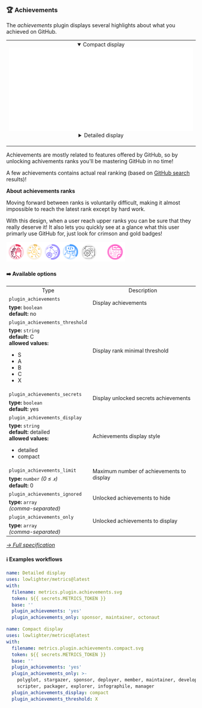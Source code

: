 ### 🏆 Achievements

The *achievements* plugin displays several highlights about what you achieved on GitHub.

<table>
  <td align="center">
    <details open><summary>Compact display</summary>
      <img src="https://github.com/lowlighter/metrics/blob/examples/metrics.plugin.achievements.compact.svg">
    </details>
    <details><summary>Detailed display</summary>
      <img src="https://github.com/lowlighter/metrics/blob/examples/metrics.plugin.achievements.svg">
    </details>
    <img width="900" height="1" alt="">
  </td>
</table>

Achievements are mostly related to features offered by GitHub, so by unlocking achivements ranks you'll be mastering GitHub in no time!

A few achievements contains actual real ranking (based on [GitHub search](https://github.com/search) results)!

**About achievements ranks**

Moving forward between ranks is voluntarily difficult, making it almost impossible to reach the latest rank except by hard work.

With this design, when a user reach upper ranks you can be sure that they really deserve it!
It also lets you quickly see at a glance what this user primarly use GitHub for, just look for crimson and gold badges!

![Ranks](/.github/readme/imgs/plugin_achievements_ranks.png)

#### ➡️ Available options

<!--options-->
<table>
  <tr>
    <td align="center" nowrap="nowrap">Type</i></td><td align="center" nowrap="nowrap">Description</td>
  </tr>
  <tr>
    <td nowrap="nowrap"><code>plugin_achievements</code></td>
    <td rowspan="2">Display achievements<img width="900" height="1" alt=""></td>
  </tr>
  <tr>
    <td nowrap="nowrap"><b>type:</b> <code>boolean</code>
<br>
<b>default:</b> no<br></td>
  </tr>
  <tr>
    <td nowrap="nowrap"><code>plugin_achievements_threshold</code></td>
    <td rowspan="2">Display rank minimal threshold<img width="900" height="1" alt=""></td>
  </tr>
  <tr>
    <td nowrap="nowrap"><b>type:</b> <code>string</code>
<br>
<b>default:</b> C<br>
<b>allowed values:</b><ul><li>S</li><li>A</li><li>B</li><li>C</li><li>X</li></ul></td>
  </tr>
  <tr>
    <td nowrap="nowrap"><code>plugin_achievements_secrets</code></td>
    <td rowspan="2">Display unlocked secrets achievements<img width="900" height="1" alt=""></td>
  </tr>
  <tr>
    <td nowrap="nowrap"><b>type:</b> <code>boolean</code>
<br>
<b>default:</b> yes<br></td>
  </tr>
  <tr>
    <td nowrap="nowrap"><code>plugin_achievements_display</code></td>
    <td rowspan="2">Achievements display style<img width="900" height="1" alt=""></td>
  </tr>
  <tr>
    <td nowrap="nowrap"><b>type:</b> <code>string</code>
<br>
<b>default:</b> detailed<br>
<b>allowed values:</b><ul><li>detailed</li><li>compact</li></ul></td>
  </tr>
  <tr>
    <td nowrap="nowrap"><code>plugin_achievements_limit</code></td>
    <td rowspan="2">Maximum number of achievements to display<img width="900" height="1" alt=""></td>
  </tr>
  <tr>
    <td nowrap="nowrap"><b>type:</b> <code>number</code>
<i>(0 ≤
𝑥)</i>
<br>
<b>default:</b> 0<br></td>
  </tr>
  <tr>
    <td nowrap="nowrap"><code>plugin_achievements_ignored</code></td>
    <td rowspan="2">Unlocked achievements to hide<img width="900" height="1" alt=""></td>
  </tr>
  <tr>
    <td nowrap="nowrap"><b>type:</b> <code>array</code>
<i>(comma-separated)</i>
<br></td>
  </tr>
  <tr>
    <td nowrap="nowrap"><code>plugin_achievements_only</code></td>
    <td rowspan="2">Unlocked achievements to display<img width="900" height="1" alt=""></td>
  </tr>
  <tr>
    <td nowrap="nowrap"><b>type:</b> <code>array</code>
<i>(comma-separated)</i>
<br></td>
  </tr>
</table>
<!--/options-->

*[→ Full specification](metadata.yml)*

#### ℹ️ Examples workflows

<!--examples-->
```yaml
name: Detailed display
uses: lowlighter/metrics@latest
with:
  filename: metrics.plugin.achievements.svg
  token: ${{ secrets.METRICS_TOKEN }}
  base: ''
  plugin_achievements: 'yes'
  plugin_achievements_only: sponsor, maintainer, octonaut

```
```yaml
name: Compact display
uses: lowlighter/metrics@latest
with:
  filename: metrics.plugin.achievements.compact.svg
  token: ${{ secrets.METRICS_TOKEN }}
  base: ''
  plugin_achievements: 'yes'
  plugin_achievements_only: >-
    polyglot, stargazer, sponsor, deployer, member, maintainer, developer,
    scripter, packager, explorer, infographile, manager
  plugin_achievements_display: compact
  plugin_achievements_threshold: X

```
<!--/examples-->
